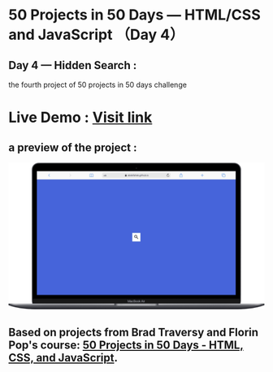 # 50 Projects in 50 Days — HTML/CSS and JavaScript （Day 4）
## Day 4 — Hidden Search :

the fourth project of 50 projects in 50 days challenge

# Live Demo : <a href="https://abdellahak.github.io/50projects50days-Day4/">Visit link</a>

## a preview of the project :
![](https://github.com/abdellahak/50projects50days-Day4/blob/main/Day4Project.gif)

## Based on projects from Brad Traversy and Florin Pop's course: <a href="https://50projects50days.com">50 Projects in 50 Days - HTML, CSS, and JavaScript</a>.
